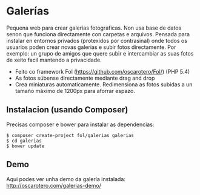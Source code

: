 Galerías
========

Pequena web para crear galerias fotograficas. Non usa base de datos senon que funciona directamente con carpetas e arquivos.
Pensada para instalar en entornos privados (protexidos por contrasinal) onde todos os usuarios poden crear novas galerias e subir fotos directamente.
Por exemplo: un grupo de amigos que quere subir e intercambiar as suas fotos de xeito facil mantendo a privacidade.

* Feito co framework Fol (https://github.com/oscarotero/Fol/) (PHP 5.4)
* As fotos súbense directamente mediante drag and drop
* Crea miniaturas automaticamente. Redimensiona as fotos subidas a un tamaño máximo de 1200px para aforrar espazo.

Instalacion (usando Composer)
-----------------------------

Precisas composer e bower para instalar as dependencias:

```
$ composer create-project fol/galerias galerias
$ cd galerias
$ bower update
```

Demo
----

Aqui podes ver unha demo da galería instalada: http://oscarotero.com/galerias-demo/
